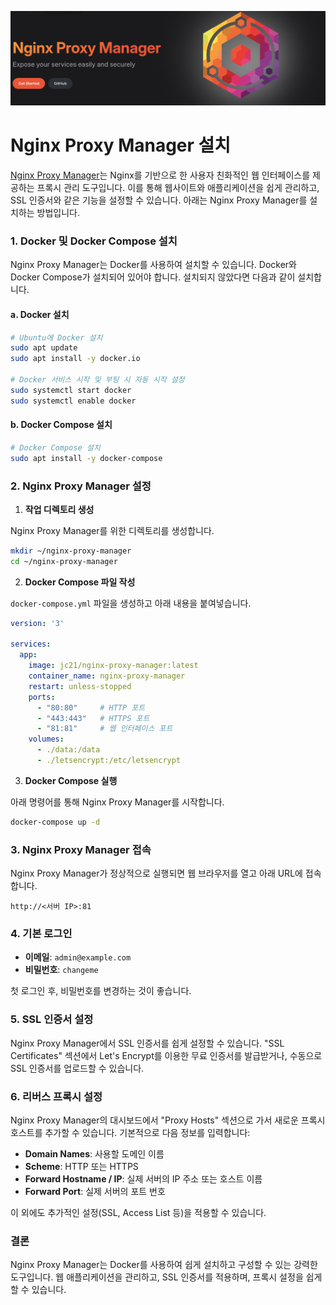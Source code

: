 ![Nginx Proxy Manager](https://github.com/0plan/blog/blob/main/assets/images/home-server/nginx-proxy-manager.png?raw=true)
# Nginx Proxy Manager 설치
[Nginx Proxy Manager](https://nginxproxymanager.com/)는 Nginx를 기반으로 한 사용자 친화적인 웹 인터페이스를 제공하는 프록시 관리 도구입니다. 이를 통해 웹사이트와 애플리케이션을 쉽게 관리하고, SSL 인증서와 같은 기능을 설정할 수 있습니다. 아래는 Nginx Proxy Manager를 설치하는 방법입니다.

### 1. Docker 및 Docker Compose 설치

Nginx Proxy Manager는 Docker를 사용하여 설치할 수 있습니다. Docker와 Docker Compose가 설치되어 있어야 합니다. 설치되지 않았다면 다음과 같이 설치합니다.

#### a. Docker 설치

```bash
# Ubuntu에 Docker 설치
sudo apt update
sudo apt install -y docker.io

# Docker 서비스 시작 및 부팅 시 자동 시작 설정
sudo systemctl start docker
sudo systemctl enable docker
```

#### b. Docker Compose 설치

```bash
# Docker Compose 설치
sudo apt install -y docker-compose
```

### 2. Nginx Proxy Manager 설정

1. **작업 디렉토리 생성**

Nginx Proxy Manager를 위한 디렉토리를 생성합니다.

```bash
mkdir ~/nginx-proxy-manager
cd ~/nginx-proxy-manager
   ```

2. **Docker Compose 파일 작성**

`docker-compose.yml` 파일을 생성하고 아래 내용을 붙여넣습니다.

```yaml
version: '3'

services:
  app:
    image: jc21/nginx-proxy-manager:latest
    container_name: nginx-proxy-manager
    restart: unless-stopped
    ports:
      - "80:80"     # HTTP 포트
      - "443:443"   # HTTPS 포트
      - "81:81"     # 웹 인터페이스 포트
    volumes:
      - ./data:/data
      - ./letsencrypt:/etc/letsencrypt
   ```

3. **Docker Compose 실행**

아래 명령어를 통해 Nginx Proxy Manager를 시작합니다.

```bash
docker-compose up -d
   ```

### 3. Nginx Proxy Manager 접속

Nginx Proxy Manager가 정상적으로 실행되면 웹 브라우저를 열고 아래 URL에 접속합니다.

```text
http://<서버 IP>:81
```

### 4. 기본 로그인

- **이메일**: `admin@example.com`
- **비밀번호**: `changeme`

첫 로그인 후, 비밀번호를 변경하는 것이 좋습니다.

### 5. SSL 인증서 설정

Nginx Proxy Manager에서 SSL 인증서를 쉽게 설정할 수 있습니다. "SSL Certificates" 섹션에서 Let's Encrypt를 이용한 무료 인증서를 발급받거나, 수동으로 SSL 인증서를 업로드할 수 있습니다.

### 6. 리버스 프록시 설정

Nginx Proxy Manager의 대시보드에서 "Proxy Hosts" 섹션으로 가서 새로운 프록시 호스트를 추가할 수 있습니다. 기본적으로 다음 정보를 입력합니다:

- **Domain Names**: 사용할 도메인 이름
- **Scheme**: HTTP 또는 HTTPS
- **Forward Hostname / IP**: 실제 서버의 IP 주소 또는 호스트 이름
- **Forward Port**: 실제 서버의 포트 번호

이 외에도 추가적인 설정(SSL, Access List 등)을 적용할 수 있습니다.

### 결론

Nginx Proxy Manager는 Docker를 사용하여 쉽게 설치하고 구성할 수 있는 강력한 도구입니다. 웹 애플리케이션을 관리하고, SSL 인증서를 적용하며, 프록시 설정을 쉽게 할 수 있습니다.
